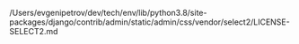 /Users/evgenipetrov/dev/tech/env/lib/python3.8/site-packages/django/contrib/admin/static/admin/css/vendor/select2/LICENSE-SELECT2.md